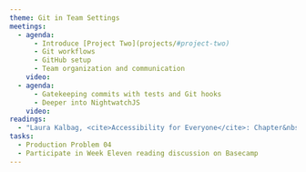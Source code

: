 ```yaml
---
theme: Git in Team Settings
meetings:
  - agenda:
      - Introduce [Project Two](projects/#project-two)
      - Git workflows
      - GitHub setup
      - Team organization and communication
    video:
  - agenda:
      - Gatekeeping commits with tests and Git hooks
      - Deeper into NightwatchJS
    video:
readings:
  - "Laura Kalbag, <cite>Accessibility for Everyone</cite>: Chapter&nbsp;6"
tasks:
  - Production Problem 04
  - Participate in Week Eleven reading discussion on Basecamp
---
```

